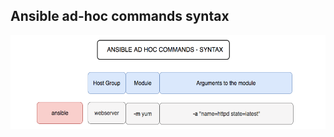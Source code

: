 ## Ansible ad-hoc commands syntax

<p align="center">
  <img width="650" height="150" src="../img/adhocsyntax.png">
</p>